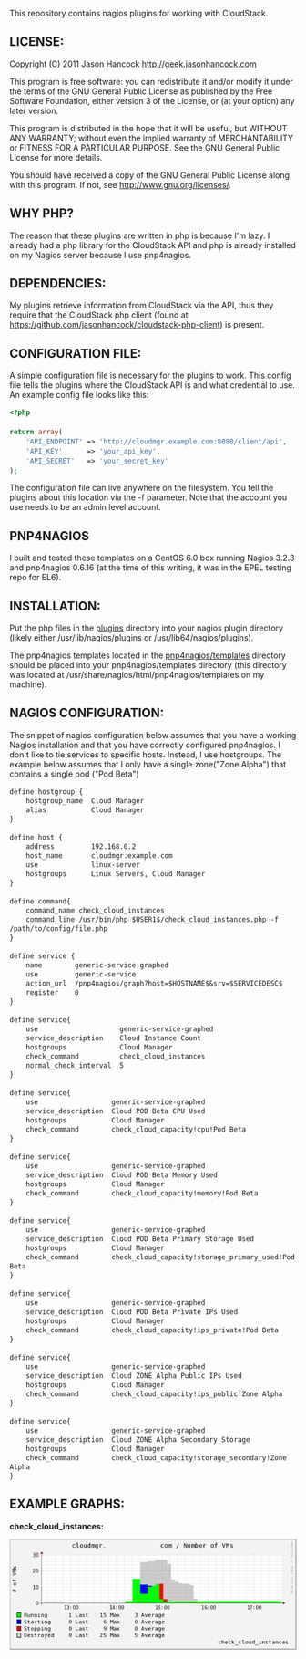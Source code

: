 This repository contains nagios plugins for working with CloudStack.

LICENSE:
--------
Copyright (C) 2011 Jason Hancock http://geek.jasonhancock.com

This program is free software: you can redistribute it and/or modify
it under the terms of the GNU General Public License as published by
the Free Software Foundation, either version 3 of the License, or
(at your option) any later version.

This program is distributed in the hope that it will be useful,
but WITHOUT ANY WARRANTY; without even the implied warranty of
MERCHANTABILITY or FITNESS FOR A PARTICULAR PURPOSE.  See the
GNU General Public License for more details.

You should have received a copy of the GNU General Public License
along with this program.  If not, see http://www.gnu.org/licenses/.

WHY PHP?
--------
The reason that these plugins are written in php is because I'm lazy. I already
had a php library for the CloudStack API and php is already installed on my
Nagios server because I use pnp4nagios.

DEPENDENCIES:
-------------
My plugins retrieve information from CloudStack via the API, thus they require
that the CloudStack php client (found at https://github.com/jasonhancock/cloudstack-php-client)
is present.

CONFIGURATION FILE:
-------------------
A simple configuration file is necessary for the plugins to work. This config
file tells the plugins where the CloudStack API is and what credential to use.
An example config file looks like this:

```php
<?php

return array(
    'API_ENDPOINT' => 'http://cloudmgr.example.com:8080/client/api',
    'API_KEY'      => 'your_api_key',
    'API_SECRET'   => 'your_secret_key'
);
```

The configuration file can live anywhere on the filesystem. You tell the plugins
about this location via the -f parameter. Note that the account you use needs to
be an admin level account.

PNP4NAGIOS
----------
I built and tested these templates on a CentOS 6.0 box running Nagios 3.2.3 and
pnp4nagios 0.6.16 (at the time of this writing, it was in the EPEL testing repo
for EL6).


INSTALLATION:
-------------
Put the php files in the [plugins](https://github.com/jasonhancock/nagios-cloudstack/tree/master/plugins) directory into your nagios plugin directory
(likely either /usr/lib/nagios/plugins or /usr/lib64/nagios/plugins). 

The pnp4nagios templates located in the [pnp4nagios/templates](https://github.com/jasonhancock/nagios-cloudstack/tree/master/pnp4nagios/templates) directory should be
placed into your pnp4nagios/templates directory (this directory was located at 
/usr/share/nagios/html/pnp4nagios/templates on my machine).

NAGIOS CONFIGURATION:
---------------------
The snippet of nagios configuration below assumes that you have a working Nagios
installation and that you have correctly configured pnp4nagios. I don't like to
tie services to specific hosts. Instead, I use hostgroups. The example below 
assumes that I only have a single zone("Zone Alpha") that contains a single
pod ("Pod Beta")

```
define hostgroup {
    hostgroup_name  Cloud Manager
    alias           Cloud Manager
}

define host {
    address         192.168.0.2
    host_name       cloudmgr.example.com
    use             linux-server
    hostgroups      Linux Servers, Cloud Manager
}

define command{
    command_name check_cloud_instances
    command_line /usr/bin/php $USER1$/check_cloud_instances.php -f /path/to/config/file.php
}

define service {
    name        generic-service-graphed
    use         generic-service
    action_url  /pnp4nagios/graph?host=$HOSTNAME$&srv=$SERVICEDESC$
    register    0
}

define service{
    use                    generic-service-graphed
    service_description    Cloud Instance Count
    hostgroups             Cloud Manager 
    check_command          check_cloud_instances
    normal_check_interval  5
}

define service{
    use                  generic-service-graphed
    service_description  Cloud POD Beta CPU Used
    hostgroups           Cloud Manager
    check_command        check_cloud_capacity!cpu!Pod Beta
}

define service{
    use                  generic-service-graphed
    service_description  Cloud POD Beta Memory Used
    hostgroups           Cloud Manager
    check_command        check_cloud_capacity!memory!Pod Beta
}

define service{
    use                  generic-service-graphed
    service_description  Cloud POD Beta Primary Storage Used
    hostgroups           Cloud Manager
    check_command        check_cloud_capacity!storage_primary_used!Pod Beta
}

define service{
    use                  generic-service-graphed
    service_description  Cloud POD Beta Private IPs Used
    hostgroups           Cloud Manager
    check_command        check_cloud_capacity!ips_private!Pod Beta
}

define service{
    use                  generic-service-graphed
    service_description  Cloud ZONE Alpha Public IPs Used
    hostgroups           Cloud Manager
    check_command        check_cloud_capacity!ips_public!Zone Alpha
}

define service{
    use                  generic-service-graphed
    service_description  Cloud ZONE Alpha Secondary Storage
    hostgroups           Cloud Manager
    check_command        check_cloud_capacity!storage_secondary!Zone Alpha
}

```

EXAMPLE GRAPHS:
---------------
**check_cloud_instances:**

![check_cloud_instances](https://github.com/jasonhancock/nagios-cloudstack/raw/master/example-images/check_cloud_instances.png)
